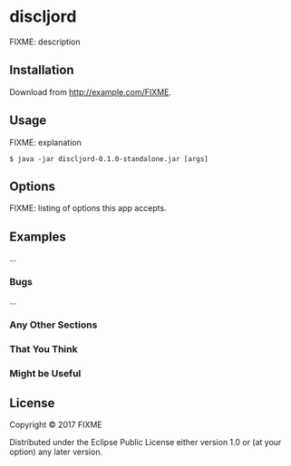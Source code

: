 # discljord

FIXME: description

## Installation

Download from http://example.com/FIXME.

## Usage

FIXME: explanation

    $ java -jar discljord-0.1.0-standalone.jar [args]

## Options

FIXME: listing of options this app accepts.

## Examples

...

### Bugs

...

### Any Other Sections
### That You Think
### Might be Useful

## License

Copyright © 2017 FIXME

Distributed under the Eclipse Public License either version 1.0 or (at
your option) any later version.
